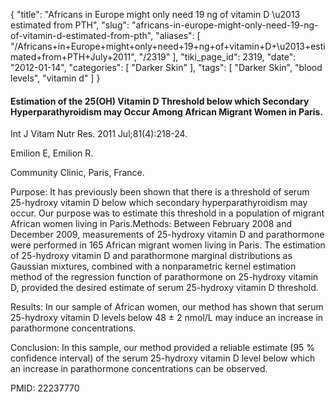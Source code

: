 {
    "title": "Africans in Europe might only need 19 ng of vitamin D \u2013 estimated from PTH",
    "slug": "africans-in-europe-might-only-need-19-ng-of-vitamin-d-estimated-from-pth",
    "aliases": [
        "/Africans+in+Europe+might+only+need+19+ng+of+vitamin+D+\u2013+estimated+from+PTH+July+2011",
        "/2319"
    ],
    "tiki_page_id": 2319,
    "date": "2012-01-14",
    "categories": [
        "Darker Skin"
    ],
    "tags": [
        "Darker Skin",
        "blood levels",
        "vitamin d"
    ]
}


#### Estimation of the 25(OH) Vitamin D Threshold below which Secondary Hyperparathyroidism may Occur Among African Migrant Women in Paris.

Int J Vitam Nutr Res. 2011 Jul;81(4):218-24.

Emilion E, Emilion R.

Community Clinic, Paris, France.

Purpose: It has previously been shown that there is a threshold of serum 25-hydroxy vitamin D below which secondary hyperparathyroidism may occur. Our purpose was to estimate this threshold in a population of migrant African women living in Paris.Methods: Between February 2008 and December 2009, measurements of 25-hydroxy vitamin D and parathormone were performed in 165 African migrant women living in Paris. The estimation of 25-hydroxy vitamin D and parathormone marginal distributions as Gaussian mixtures, combined with a nonparametric kernel estimation method of the regression function of parathormone on 25-hydroxy vitamin D, provided the desired estimate of serum 25-hydroxy vitamin D threshold.

Results: In our sample of African women, our method has shown that serum 25-hydroxy vitamin D levels below 48 ± 2 nmol/L may induce an increase in parathormone concentrations.

Conclusion: In this sample, our method provided a reliable estimate (95 % confidence interval) of the serum 25-hydroxy vitamin D level below which an increase in parathormone concentrations can be observed.

PMID:     22237770